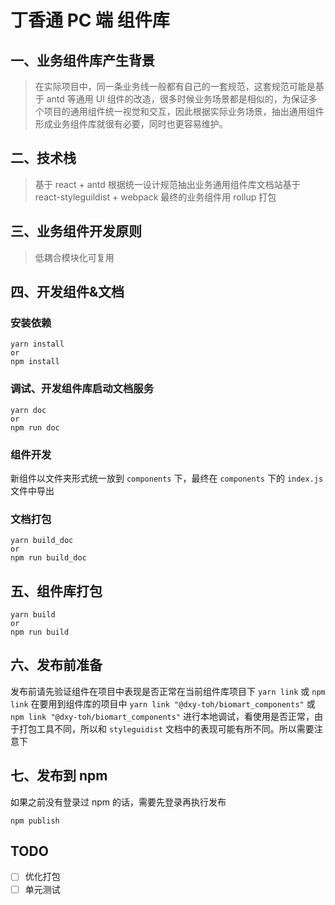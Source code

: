 # 丁香通 PC 端 组件库

## 一、业务组件库产生背景

> 在实际项目中，同一条业务线一般都有自己的一套规范，这套规范可能是基于 antd 等通用 UI 组件的改造，很多时候业务场景都是相似的，为保证多个项目的通用组件统一视觉和交互，因此根据实际业务场景，抽出通用组件形成业务组件库就很有必要，同时也更容易维护。

## 二、技术栈

> 基于 react + antd 根据统一设计规范抽出业务通用组件库文档站基于 react-styleguildist + webpack 最终的业务组件用 rollup 打包

## 三、业务组件开发原则

> 低耦合模块化可复用

## 四、开发组件&文档

### 安装依赖

```
yarn install
or
npm install
```

### 调试、开发组件库启动文档服务

```
yarn doc
or
npm run doc
```

### 组件开发

新组件以文件夹形式统一放到 `components` 下，最终在 `components` 下的 `index.js` 文件中导出

### 文档打包

```
yarn build_doc
or
npm run build_doc
```

## 五、组件库打包

```
yarn build
or
npm run build
```

## 六、发布前准备

发布前请先验证组件在项目中表现是否正常在当前组件库项目下 `yarn link` 或 `npm link` 在要用到组件库的项目中 `yarn link "@dxy-toh/biomart_components"` 或 `npm link "@dxy-toh/biomart_components"` 进行本地调试，看使用是否正常，由于打包工具不同，所以和 `styleguidist` 文档中的表现可能有所不同。所以需要注意下

## 七、发布到 npm

如果之前没有登录过 npm 的话，需要先登录再执行发布

```
npm publish
```

## TODO

- [ ] 优化打包
- [ ] 单元测试
